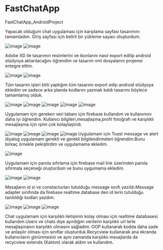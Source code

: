 # FastChatApp
FastChatApp_AndroidProject

Yapacak olduğum chat uygulaması için karşılama sayfası tasarımını tamamladım.
Giriş sayfası için belirli bir yükleme sayacı oluşturdum.

![image](https://user-images.githubusercontent.com/61920968/158580774-1f7db2d6-a519-430c-bcfa-79cafa371940.png)
![image](https://user-images.githubusercontent.com/61920968/158580825-5e2a5983-e881-4a1d-a8f3-14ff7e4fc00a.png)

Adobe XD ile tasarımın resimlerini ve ikonlarını nasıl export edilip android stüdyoya aktarılacağını öğrendim ve tasarım xml dosyalarını projeme entegre ettim.

![image](https://user-images.githubusercontent.com/61920968/158580890-4999067d-8595-41c9-9f55-0f2a607c4bcf.png)
![image](https://user-images.githubusercontent.com/61920968/158580907-a8586908-8725-4abf-8876-bfb08c4edd79.png)

Tüm tasarım işleri bitti yaptığım tüm tasarımı export edip android stüdyoya ekledim ve sadece arka planda kodlarını yazmak kaldı tasarımı böylece tamamlamış olduk. 

![image](https://user-images.githubusercontent.com/61920968/158580951-813e9d8c-0401-49ab-9d31-6622f2a3ed92.png)
![image](https://user-images.githubusercontent.com/61920968/158580957-cea7fc76-0cea-4276-be77-38e07d566245.png)
![image](https://user-images.githubusercontent.com/61920968/158580969-10c9a33d-2a83-4527-be29-3309e8e1a7db.png)
![image](https://user-images.githubusercontent.com/61920968/158580981-604edfc7-cb4f-446a-8af8-48fcd3558e68.png)
![image](https://user-images.githubusercontent.com/61920968/158580991-30741956-2c4b-4b1b-85f0-c8c1f19d53b2.png)

Uygulamam için gereken veri tabanı için firebase kullandım ve kullanımını daha iyi öğrendim.
Kullanıcı bilgileri,mesajlaşma,profil fotoğrafı ve karşılıklı mesajlaşma için işimi çok kolaylaştırdı.

![image](https://user-images.githubusercontent.com/61920968/158581131-f5570e63-1f4d-458f-8161-dfa474e99c05.png)
![image](https://user-images.githubusercontent.com/61920968/158581140-07e97f29-53f9-4fe0-93d0-1f0097de1599.png)
![image](https://user-images.githubusercontent.com/61920968/158581175-3977a3c5-e309-444a-8ca4-f54bd8d6c6f9.png)
![image](https://user-images.githubusercontent.com/61920968/158581186-cfa98460-02ae-47b8-8641-754a3b5ba88a.png)
Uygulamam için Toast message ve alert diyalog uygulamam gerekti ve gerekli bilgilendirmeleri öğrendim.Bunu birkaç örnekle pekiştirdim ve uygulamama ekledim.

![image](https://user-images.githubusercontent.com/61920968/158581278-c106455e-2803-48e6-b97e-4b8b938642d7.png)

Uygulamam için parola sıfırlama için firebase mail link üzerinden parola sıfırmala seçeneği oluşturdum ve bunu uygumama ekledim. 

![image](https://user-images.githubusercontent.com/61920968/158581347-5147f65b-470c-46fa-bb71-fab5dfc78664.png)
![image](https://user-images.githubusercontent.com/61920968/158581358-3e175f02-51a1-4db5-a2f9-875354de8da3.png)

Mesajların id si ve constacturları tutulduğu message sınıfı yazıldı.Message adapter sınıfında da firebase realtime database den id lerin tutulduğu tanıtıldığı kodları yazdım. 

![image](https://user-images.githubusercontent.com/61920968/158581425-8a000995-50c3-4f40-bea4-cdaf47312733.png)
![image](https://user-images.githubusercontent.com/61920968/158581437-c329e637-c394-4bf0-8027-629f38ad69e5.png)
![image](https://user-images.githubusercontent.com/61920968/158581451-639a8759-e0b6-47db-86a7-25f17423d334.png)

Chat uygulamam için karşılıklı iletişimin kolay olması için realtime databasesi kullandım.Users ve chats diye ayırdığım verilerin karşılıklı url lerle mesajlaşmanın karşılıklı olmasını sağladım.
OOP kullanarak kodda daha sade ve anlaşılır olması için sınıflar oluşturduk.Recycview kullanarak ana ekranda kullanıcıların görünmesini ve aynı zamanda karşılıklı mesajlarda da recycview extends (Kalıtım) olarak aldım ve kullandım.


